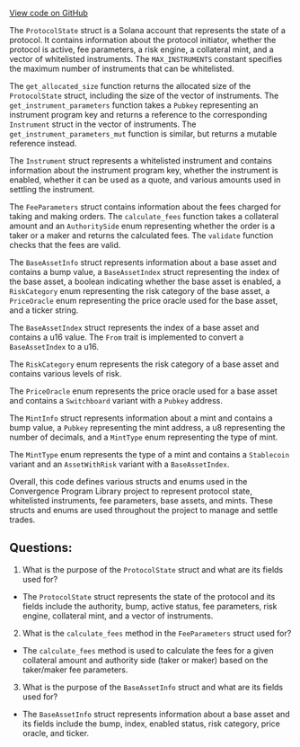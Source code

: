 [View code on GitHub](https://github.com/convergence-rfq/convergence-program-library/rfq/program/src/state/protocol.rs)

The `ProtocolState` struct is a Solana account that represents the state of a protocol. It contains information about the protocol initiator, whether the protocol is active, fee parameters, a risk engine, a collateral mint, and a vector of whitelisted instruments. The `MAX_INSTRUMENTS` constant specifies the maximum number of instruments that can be whitelisted. 

The `get_allocated_size` function returns the allocated size of the `ProtocolState` struct, including the size of the vector of instruments. The `get_instrument_parameters` function takes a `Pubkey` representing an instrument program key and returns a reference to the corresponding `Instrument` struct in the vector of instruments. The `get_instrument_parameters_mut` function is similar, but returns a mutable reference instead. 

The `Instrument` struct represents a whitelisted instrument and contains information about the instrument program key, whether the instrument is enabled, whether it can be used as a quote, and various amounts used in settling the instrument. 

The `FeeParameters` struct contains information about the fees charged for taking and making orders. The `calculate_fees` function takes a collateral amount and an `AuthoritySide` enum representing whether the order is a taker or a maker and returns the calculated fees. The `validate` function checks that the fees are valid. 

The `BaseAssetInfo` struct represents information about a base asset and contains a bump value, a `BaseAssetIndex` struct representing the index of the base asset, a boolean indicating whether the base asset is enabled, a `RiskCategory` enum representing the risk category of the base asset, a `PriceOracle` enum representing the price oracle used for the base asset, and a ticker string. 

The `BaseAssetIndex` struct represents the index of a base asset and contains a u16 value. The `From` trait is implemented to convert a `BaseAssetIndex` to a u16. 

The `RiskCategory` enum represents the risk category of a base asset and contains various levels of risk. 

The `PriceOracle` enum represents the price oracle used for a base asset and contains a `Switchboard` variant with a `Pubkey` address. 

The `MintInfo` struct represents information about a mint and contains a bump value, a `Pubkey` representing the mint address, a u8 representing the number of decimals, and a `MintType` enum representing the type of mint. 

The `MintType` enum represents the type of a mint and contains a `Stablecoin` variant and an `AssetWithRisk` variant with a `BaseAssetIndex`. 

Overall, this code defines various structs and enums used in the Convergence Program Library project to represent protocol state, whitelisted instruments, fee parameters, base assets, and mints. These structs and enums are used throughout the project to manage and settle trades.
## Questions: 
 1. What is the purpose of the `ProtocolState` struct and what are its fields used for?
- The `ProtocolState` struct represents the state of the protocol and its fields include the authority, bump, active status, fee parameters, risk engine, collateral mint, and a vector of instruments.

2. What is the `calculate_fees` method in the `FeeParameters` struct used for?
- The `calculate_fees` method is used to calculate the fees for a given collateral amount and authority side (taker or maker) based on the taker/maker fee parameters.

3. What is the purpose of the `BaseAssetInfo` struct and what are its fields used for?
- The `BaseAssetInfo` struct represents information about a base asset and its fields include the bump, index, enabled status, risk category, price oracle, and ticker.